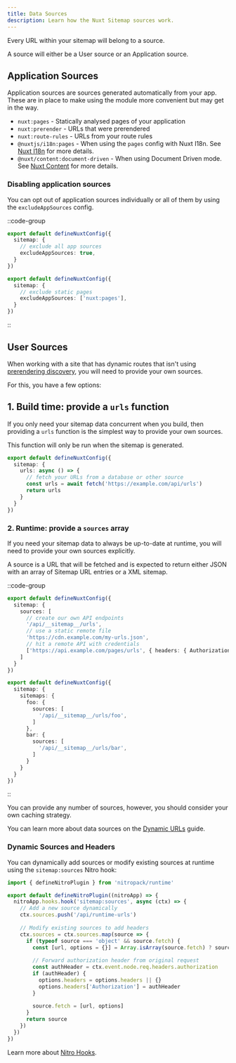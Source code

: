 ```yaml
---
title: Data Sources
description: Learn how the Nuxt Sitemap sources work.
---
```


Every URL within your sitemap will belong to a source.

A source will either be a User source or an Application source.

## Application Sources

Application sources are sources generated automatically from your app. These are in place to make using the module more
convenient but may get in the way.

- `nuxt:pages` - Statically analysed pages of your application
- `nuxt:prerender` - URLs that were prerendered
- `nuxt:route-rules` - URLs from your route rules
- `@nuxtjs/i18n:pages` - When using the `pages` config with Nuxt I18n. See [Nuxt I18n](/docs/sitemap/integrations/i18n) for more details.
- `@nuxt/content:document-driven` - When using Document Driven mode. See [Nuxt Content](/docs/sitemap/integrations/content) for more details.

### Disabling application sources

You can opt out of application sources individually or all of them by using the `excludeAppSources` config.

::code-group

```ts [Disable all app sources]
export default defineNuxtConfig({
  sitemap: {
    // exclude all app sources
    excludeAppSources: true,
  }
})
```

```ts [Disable pages app source]
export default defineNuxtConfig({
  sitemap: {
    // exclude static pages
    excludeAppSources: ['nuxt:pages'],
  }
})
```

::

## User Sources

When working with a site that has dynamic routes that isn't using [prerendering discovery](/docs/sitemap/guides/prerendering), you will need to provide your own sources.

For this, you have a few options:

## 1. Build time: provide a `urls` function

If you only need your sitemap data concurrent when you build, then providing a `urls` function is the simplest way to provide your own sources.

This function will only be run when the sitemap is generated.

```ts [nuxt.config.ts]
export default defineNuxtConfig({
  sitemap: {
    urls: async () => {
      // fetch your URLs from a database or other source
      const urls = await fetch('https://example.com/api/urls')
      return urls
    }
  }
})
```

### 2. Runtime: provide a `sources` array

If you need your sitemap data to always be up-to-date at runtime, you will need to provide your own sources explicitly.

A source is a URL that will be fetched and is expected to return either JSON with an array of Sitemap URL entries or
a XML sitemap.

::code-group

```ts [Single Sitemap]
export default defineNuxtConfig({
  sitemap: {
    sources: [
      // create our own API endpoints
      '/api/__sitemap__/urls',
      // use a static remote file
      'https://cdn.example.com/my-urls.json',
      // hit a remote API with credentials
      ['https://api.example.com/pages/urls', { headers: { Authorization: 'Bearer <token>' } }]
    ]
  }
})
```

```ts [Multiple Sitemaps]
export default defineNuxtConfig({
  sitemap: {
    sitemaps: {
      foo: {
        sources: [
          '/api/__sitemap__/urls/foo',
        ]
      },
      bar: {
        sources: [
          '/api/__sitemap__/urls/bar',
        ]
      }
    }
  }
})
```

::

You can provide any number of sources, however, you should consider your own caching strategy.

You can learn more about data sources on the [Dynamic URLs](/docs/sitemap/guides/dynamic-urls) guide.

### Dynamic Sources and Headers

You can dynamically add sources or modify existing sources at runtime using the `sitemap:sources` Nitro hook:

```ts [server/plugins/sitemap.ts]
import { defineNitroPlugin } from 'nitropack/runtime'

export default defineNitroPlugin((nitroApp) => {
  nitroApp.hooks.hook('sitemap:sources', async (ctx) => {
    // Add a new source dynamically
    ctx.sources.push('/api/runtime-urls')
    
    // Modify existing sources to add headers
    ctx.sources = ctx.sources.map(source => {
      if (typeof source === 'object' && source.fetch) {
        const [url, options = {}] = Array.isArray(source.fetch) ? source.fetch : [source.fetch, {}]
        
        // Forward authorization header from original request
        const authHeader = ctx.event.node.req.headers.authorization
        if (authHeader) {
          options.headers = options.headers || {}
          options.headers['Authorization'] = authHeader
        }
        
        source.fetch = [url, options]
      }
      return source
    })
  })
})
```

Learn more about [Nitro Hooks](/docs/sitemap/nitro-api/nitro-hooks#sitemap-sources).
